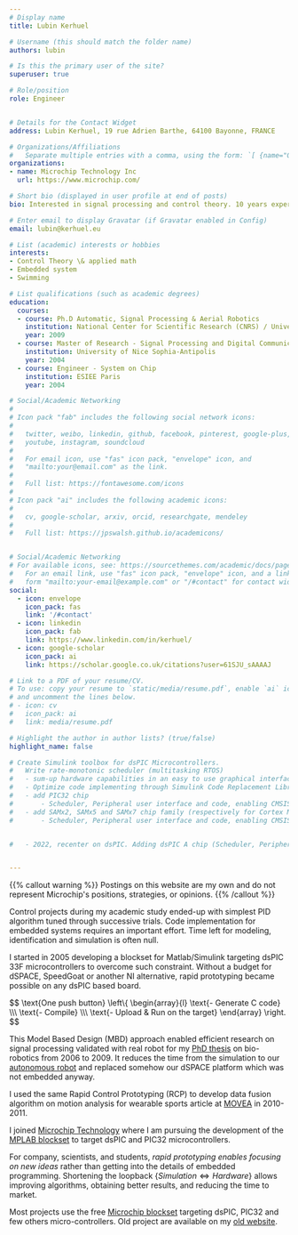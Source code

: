 ```yaml
---
# Display name
title: Lubin Kerhuel

# Username (this should match the folder name)
authors: lubin

# Is this the primary user of the site?
superuser: true

# Role/position
role: Engineer


# Details for the Contact Widget
address: Lubin Kerhuel, 19 rue Adrien Barthe, 64100 Bayonne, FRANCE

# Organizations/Affiliations
#   Separate multiple entries with a comma, using the form: `[ {name="Org1", url=""}, {name="Org2", url=""} ]`.
organizations:
- name: Microchip Technology Inc
  url: https://www.microchip.com/

# Short bio (displayed in user profile at end of posts)
bio: Interested in signal processing and control theory. 10 years experience with rapid control prototyping.

# Enter email to display Gravatar (if Gravatar enabled in Config)
email: lubin@kerhuel.eu

# List (academic) interests or hobbies
interests:
- Control Theory \& applied math
- Embedded system
- Swimming

# List qualifications (such as academic degrees)
education:
  courses:
  - course: Ph.D Automatic, Signal Processing & Aerial Robotics
    institution: National Center for Scientific Research (CNRS) / University Montpellier II
    year: 2009
  - course: Master of Research - Signal Processing and Digital Communication
    institution: University of Nice Sophia-Antipolis
    year: 2004
  - course: Engineer - System on Chip
    institution: ESIEE Paris
    year: 2004

# Social/Academic Networking
#
# Icon pack "fab" includes the following social network icons:
#
#   twitter, weibo, linkedin, github, facebook, pinterest, google-plus,
#   youtube, instagram, soundcloud
#
#   For email icon, use "fas" icon pack, "envelope" icon, and
#   "mailto:your@email.com" as the link.
#
#   Full list: https://fontawesome.com/icons
#
# Icon pack "ai" includes the following academic icons:
#
#   cv, google-scholar, arxiv, orcid, researchgate, mendeley
#
#   Full list: https://jpswalsh.github.io/academicons/


# Social/Academic Networking
# For available icons, see: https://sourcethemes.com/academic/docs/page-builder/#icons
#   For an email link, use "fas" icon pack, "envelope" icon, and a link in the
#   form "mailto:your-email@example.com" or "/#contact" for contact widget.
social:
  - icon: envelope
    icon_pack: fas
    link: '/#contact'
  - icon: linkedin
    icon_pack: fab
    link: https://www.linkedin.com/in/kerhuel/
  - icon: google-scholar
    icon_pack: ai
    link: https://scholar.google.co.uk/citations?user=61SJU_sAAAAJ

# Link to a PDF of your resume/CV.
# To use: copy your resume to `static/media/resume.pdf`, enable `ai` icons in `params.toml`, 
# and uncomment the lines below.
# - icon: cv
#   icon_pack: ai
#   link: media/resume.pdf

# Highlight the author in author lists? (true/false)
highlight_name: false

# Create Simulink toolbox for dsPIC Microcontrollers.
#	Write rate-monotonic scheduler (multitasking RTOS)
#	- sum-up hardware capabilities in an easy to use graphical interface. Generate C code.
#	- Optimize code implementing through Simulink Code Replacement Library. Wrote low level code in C or assembly for best use of the hardware
#	- add PIC32 chip
#		- Scheduler, Peripheral user interface and code, enabling CMSIS Optimisation
#	- add SAMx2, SAMx5 and SAMx7 chip family (respectively for Cortex M0+, Cortex M4 and Cortex M7) 
#		- Scheduler, Peripheral user interface and code, enabling CMSIS Optimisation


#	- 2022, recenter on dsPIC. Adding dsPIC A chip (Scheduler, Peripheral user interface)


---
```


{{% callout warning %}}
Postings on this website are my own and do not represent Microchip's positions, strategies, or opinions.
{{% /callout %}}

Control projects during my academic study ended-up with simplest PID algorithm tuned through successive trials.
Code implementation for embedded systems requires an important effort. Time left for modeling, identification and simulation is often null.

I started in 2005 developing a blockset for Matlab/Simulink targeting dsPIC 33F microcontrollers to overcome such constraint.
Without a budget for dSPACE, SpeedGoat or another NI alternative, rapid prototyping became possible on any dsPIC based board.

$$
\text{One push button}
\left\\{ \begin{array}{l}
\text{- Generate C code} \\\\\\
\text{- Compile} \\\\\\
\text{- Upload \& Run on the target} 
\end{array} \right.
$$ 

This Model Based Design (MBD) approach enabled efficient research on signal processing validated with real robot for my [PhD thesis](https://www.kerhuel.eu/publi/Kerhuel_2009_PhD.pdf) on bio-robotics from 2006 to 2009.
It reduces the time from the simulation to our [autonomous robot](https://www.researchgate.net/profile/Nicolas-Franceschini/publication/261957721/figure/fig11/AS:613971820285953@1523393697097/a-OSCAR-II-like-its-predecessor-OSCAR-I-is-a-tethered-aerial-robot-that-orients-its_W640.jpg) and replaced somehow our dSPACE platform which was not embedded anyway.

I used the same Rapid Control Prototyping (RCP) to develop data fusion algorithm on motion analysis for wearable sports article at [MOVEA](https://www.cea-tech.fr/cea-tech/english/Pages/success-stories/movea.aspx) in 2010-2011. 

I joined [Microchip Technology](https://www.microchip.com/) where I am pursuing the development of the [MPLAB blockset](https://www.mathworks.com/matlabcentral/fileexchange/71892-mplab-device-blocks-for-simulink) to target dsPIC and PIC32 microcontrollers.

For company, scientists, and students, *rapid prototyping enables focusing on new ideas* rather than getting into the details of embedded programming.
Shortening the loopback $\lbrace Simulation \Leftrightarrow Hardware \rbrace$ allows improving algorithms, obtaining better results, and reducing the time to market.

Most projects use the free [Microchip blockset](https://www.mathworks.com/matlabcentral/fileexchange/71892-mplab-device-blocks-for-simulink) targeting dsPIC, PIC32 and few others micro-controllers. Old project are available on my [old website](https://www.kerhuel.eu/wiki/).


